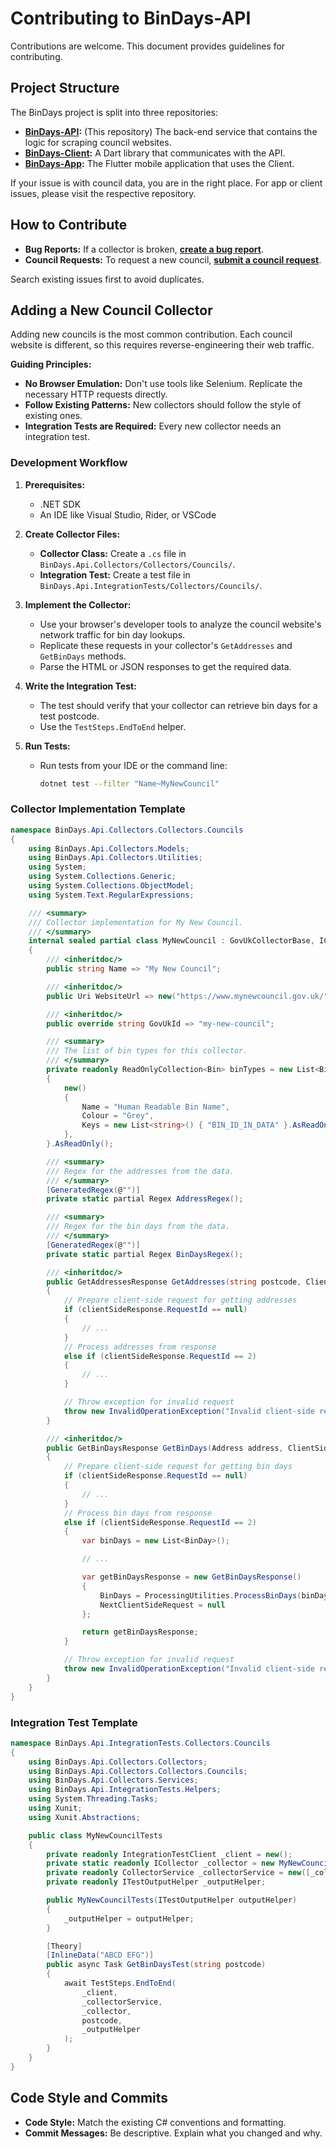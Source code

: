 # Contributing to BinDays-API

Contributions are welcome. This document provides guidelines for contributing.

## Project Structure

The BinDays project is split into three repositories:

- **[BinDays-API](https://github.com/BadgerHobbs/BinDays-API):** (This repository) The back-end service that contains the logic for scraping council websites.
- **[BinDays-Client](https://github.com/BadgerHobbs/BinDays-Client):** A Dart library that communicates with the API.
- **[BinDays-App](https://github.com/BadgerHobbs/BinDays-App):** The Flutter mobile application that uses the Client.

If your issue is with council data, you are in the right place. For app or client issues, please visit the respective repository.

## How to Contribute

- **Bug Reports:** If a collector is broken, [**create a bug report**](https://github.com/BadgerHobbs/BinDays-API/issues/new?template=bug-report.md).
- **Council Requests:** To request a new council, [**submit a council request**](https://github.com/BadgerHobbs/BinDays-API/issues/new?template=council-request.md).

Search existing issues first to avoid duplicates.

## Adding a New Council Collector

Adding new councils is the most common contribution. Each council website is different, so this requires reverse-engineering their web traffic.

**Guiding Principles:**

- **No Browser Emulation:** Don't use tools like Selenium. Replicate the necessary HTTP requests directly.
- **Follow Existing Patterns:** New collectors should follow the style of existing ones.
- **Integration Tests are Required:** Every new collector needs an integration test.

### Development Workflow

1.  **Prerequisites:**

    - .NET SDK
    - An IDE like Visual Studio, Rider, or VSCode

2.  **Create Collector Files:**

    - **Collector Class:** Create a `.cs` file in `BinDays.Api.Collectors/Collectors/Councils/`.
    - **Integration Test:** Create a test file in `BinDays.Api.IntegrationTests/Collectors/Councils/`.

3.  **Implement the Collector:**

    - Use your browser's developer tools to analyze the council website's network traffic for bin day lookups.
    - Replicate these requests in your collector's `GetAddresses` and `GetBinDays` methods.
    - Parse the HTML or JSON responses to get the required data.

4.  **Write the Integration Test:**

    - The test should verify that your collector can retrieve bin days for a test postcode.
    - Use the `TestSteps.EndToEnd` helper.

5.  **Run Tests:**
    - Run tests from your IDE or the command line:
      ```bash
      dotnet test --filter "Name~MyNewCouncil"
      ```

### Collector Implementation Template

```c#
namespace BinDays.Api.Collectors.Collectors.Councils
{
	using BinDays.Api.Collectors.Models;
	using BinDays.Api.Collectors.Utilities;
	using System;
	using System.Collections.Generic;
	using System.Collections.ObjectModel;
	using System.Text.RegularExpressions;

	/// <summary>
	/// Collector implementation for My New Council.
	/// </summary>
	internal sealed partial class MyNewCouncil : GovUkCollectorBase, ICollector
	{
		/// <inheritdoc/>
		public string Name => "My New Council";

		/// <inheritdoc/>
		public Uri WebsiteUrl => new("https://www.mynewcouncil.gov.uk/");

		/// <inheritdoc/>
		public override string GovUkId => "my-new-council";

		/// <summary>
		/// The list of bin types for this collector.
		/// </summary>
		private readonly ReadOnlyCollection<Bin> binTypes = new List<Bin>()
		{
			new()
			{
				Name = "Human Readable Bin Name",
				Colour = "Grey",
				Keys = new List<string>() { "BIN_ID_IN_DATA" }.AsReadOnly(),
			},
		}.AsReadOnly();

		/// <summary>
		/// Regex for the addresses from the data.
		/// </summary>
		[GeneratedRegex(@"")]
		private static partial Regex AddressRegex();

		/// <summary>
		/// Regex for the bin days from the data.
		/// </summary>
		[GeneratedRegex(@"")]
		private static partial Regex BinDaysRegex();

		/// <inheritdoc/>
		public GetAddressesResponse GetAddresses(string postcode, ClientSideResponse? clientSideResponse)
		{
			// Prepare client-side request for getting addresses
			if (clientSideResponse.RequestId == null)
			{
				// ...
			}
			// Process addresses from response
			else if (clientSideResponse.RequestId == 2)
			{
				// ...
			}

			// Throw exception for invalid request
			throw new InvalidOperationException("Invalid client-side request.");
		}

		/// <inheritdoc/>
		public GetBinDaysResponse GetBinDays(Address address, ClientSideResponse? clientSideResponse)
		{
			// Prepare client-side request for getting bin days
			if (clientSideResponse.RequestId == null)
			{
				// ...
			}
			// Process bin days from response
			else if (clientSideResponse.RequestId == 2)
			{
				var binDays = new List<BinDay>();

				// ...

				var getBinDaysResponse = new GetBinDaysResponse()
				{
					BinDays = ProcessingUtilities.ProcessBinDays(binDays),
					NextClientSideRequest = null
				};

				return getBinDaysResponse;
			}

			// Throw exception for invalid request
			throw new InvalidOperationException("Invalid client-side request.");
		}
	}
}
```

### Integration Test Template

```c#
namespace BinDays.Api.IntegrationTests.Collectors.Councils
{
	using BinDays.Api.Collectors.Collectors;
	using BinDays.Api.Collectors.Collectors.Councils;
	using BinDays.Api.Collectors.Services;
	using BinDays.Api.IntegrationTests.Helpers;
	using System.Threading.Tasks;
	using Xunit;
	using Xunit.Abstractions;

	public class MyNewCouncilTests
	{
		private readonly IntegrationTestClient _client = new();
		private static readonly ICollector _collector = new MyNewCouncil();
		private readonly CollectorService _collectorService = new([_collector]);
		private readonly ITestOutputHelper _outputHelper;

		public MyNewCouncilTests(ITestOutputHelper outputHelper)
		{
			_outputHelper = outputHelper;
		}

		[Theory]
		[InlineData("ABCD EFG")]
		public async Task GetBinDaysTest(string postcode)
		{
			await TestSteps.EndToEnd(
				_client,
				_collectorService,
				_collector,
				postcode,
				_outputHelper
			);
		}
	}
}
```

## Code Style and Commits

- **Code Style:** Match the existing C# conventions and formatting.
- **Commit Messages:** Be descriptive. Explain what you changed and why.
